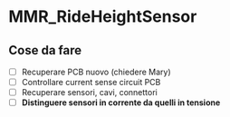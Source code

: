 # MMR_RideHeightSensor

## Cose da fare 
- [ ] Recuperare PCB nuovo (chiedere Mary)
- [ ] Controllare current sense circuit PCB
- [ ] Recuperare sensori, cavi, connettori
- [ ] **Distinguere sensori in corrente da quelli in tensione**

